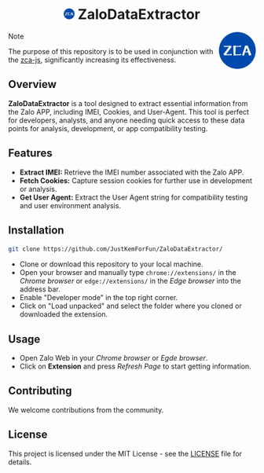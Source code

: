 <h1 align="center"><img src="./images/icon-384.png" width="22px"> ZaloDataExtractor</h1>
<img align='right' src="./images/icon-384.png" width="75" height="75">

> [!NOTE]
 The purpose of this repository is to be used in conjunction with the [zca-js](https://github.com/RFS-ADRENO/zca-js/), significantly increasing its effectiveness.

## Overview
**ZaloDataExtractor** is a tool designed to extract essential information from the Zalo APP, including IMEI, Cookies, and User-Agent. This tool is perfect for developers, analysts, and anyone needing quick access to these data points for analysis, development, or app compatibility testing.

## Features

- **Extract IMEI:** Retrieve the IMEI number associated with the Zalo APP.
- **Fetch Cookies:** Capture session cookies for further use in development or analysis.
- **Get User Agent:** Extract the User Agent string for compatibility testing and user environment analysis.

## Installation

```bash
git clone https://github.com/JustKemForFun/ZaloDataExtractor/
```
- Clone or download this repository to your local machine.
- Open your browser and manually type `chrome://extensions/` in the *Chrome browser* or `edge://extensions/` in the *Edge browser* into the address bar.
- Enable "Developer mode" in the top right corner.
- Click on "Load unpacked" and select the folder where you cloned or downloaded the extension.
<!-- - After cloning the repository, navigate to the `C:\Users\Admin\Documents` folder and move the cloned repository folder there. Then, extract the files.
- Once there, enable *Developer Mode* and click *Load unpacked*. Navigate to the folder containing the unpacked files is located and select it. -->

## Usage

- Open Zalo Web in your *Chrome browser* or *Egde browser*.
- Click on **Extension** and press *Refresh Page* to start getting information.

## Contributing

We welcome contributions from the community.

## License

This project is licensed under the MIT License - see the [LICENSE](LICENSE) file for details.